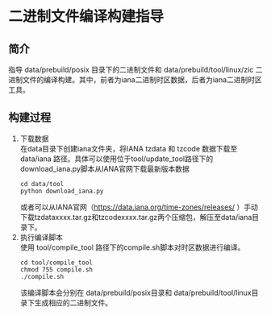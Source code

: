 # 二进制文件编译构建指导

## 简介

指导 data/prebuild/posix 目录下的二进制文件和 data/prebuild/tool/linux/zic 二进制文件的编译构建。其中，前者为iana二进制时区数据，后者为iana二进制时区工具。

## 构建过程

1. 下载数据<br>
    在data目录下创建iana文件夹，将IANA tzdata 和 tzcode 数据下载至 data/iana 路径。具体可以使用位于tool/update_tool路径下的download_iana.py脚本从IANA官网下载最新版本数据<br>
    ```
    cd data/tool
    python download_iana.py
    ```
    或者可以从IANA官网（https://data.iana.org/time-zones/releases/ ）手动下载tzdataxxxx.tar.gz和tzcodexxxx.tar.gz两个压缩包，解压至data/iana目录下。
2. 执行编译脚本<br>
    使用 tool/compile_tool 路径下的compile.sh脚本对时区数据进行编译。
    ```
    cd tool/compile_tool
    chmod 755 compile.sh
    ./compile.sh
    ```
    该编译脚本会分别在 data/prebuild/posix目录和 data/prebuild/tool/linux目录下生成相应的二进制文件。